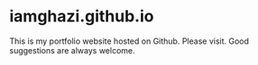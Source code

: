 # iamghazi.github.io

This is my portfolio website hosted on Github. Please visit. Good suggestions are always welcome.
